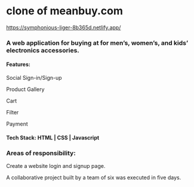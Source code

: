 # clone of meanbuy.com

https://symphonious-liger-8b365d.netlify.app/

<!-- https://shubhrakantighosh.github.io/meanbuy/-->
<!--  https://melodious-kashata-06d8eb.netlify.app-->

<h3>A web application for buying at for men’s, women’s, and kids’ electronics accessories.</h3>
<h4>Features:</h4>
<p>Social Sign-in/Sign-up
<p>Product Gallery</p>
<p>Cart </p>
<p>Filter </p>
<p>Payment</p>
<div><h4>Tech Stack: HTML | CSS | Javascript</h4></div>
<h3>Areas of responsibility:</h3>
<p>Create a website login and signup page.</p>

<p>A collaborative project built by a team of six was executed in five days.</p>

